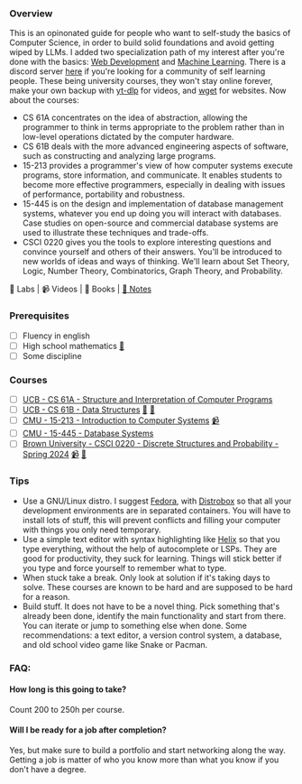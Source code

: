### Overview

This is an opinonated guide for people who want to self-study the basics of Computer Science, in order to build solid foundations and avoid getting wiped by LLMs. I added two specialization path of my interest after you're done with the basics: [Web Development](https://github.com/Lesabotsy/bootcamp/blob/main/web-development.md) and [Machine Learning](https://github.com/Lesabotsy/bootcamp/blob/main/machine-learning.md). 
There is a discord server [here](https://discord.gg/tkQ23SqG) if you're looking for a community of self learning people. These being university courses, they won't stay online forever, make your own backup with [yt-dlp](https://github.com/yt-dlp/yt-dlp) for videos, and [wget](https://www.gnu.org/software/wget/) for websites. Now about the courses:

- CS 61A concentrates on the idea of abstraction, allowing the programmer to think in terms appropriate to the problem rather than in low-level operations dictated by the computer hardware.
- CS 61B deals with the more advanced engineering aspects of software, such as constructing and analyzing large programs.
- 15-213 provides a programmer's view of how computer systems execute programs, store information, and communicate. It enables students to become more effective programmers, especially in dealing with issues of performance, portability and robustness.
- 15-445 is on the design and implementation of database management systems, whatever you end up doing you will interact with databases. Case studies on open-source and commercial database systems are used to illustrate these techniques and trade-offs.
- CSCI 0220 gives you the tools to explore interesting questions and convince yourself and others of their answers. You'll be introduced to new worlds of ideas and ways of thinking. We'll learn about Set Theory, Logic, Number Theory, Combinatorics, Graph Theory, and Probability.

🥼 Labs | 📹 Videos | 📕 Books | [📝 Notes](https://github.com/Lesabotsy/bootcamp/blob/main/notes.md)

### Prerequisites

- [ ] Fluency in english
- [ ] High school mathematics [📕](https://www.cambridge.org/highereducation/books/maths-a-students-survival-guide/D12E61923C2E86012D1D430BE5737AE0#overview)
- [ ] Some discipline

### Courses

- [ ] [UCB - CS 61A - Structure and Interpretation of Computer Programs](https://cs61a.org/)
- [ ] [UCB - CS 61B - Data Structures](https://sp21.datastructur.es/) [🥼](https://github.com/orgs/Berkeley-CS61B/repositories) [📝](https://github.com/lesabotsy/bootcamp/blob/main/notes.md#cs-61b)
- [ ] [CMU - 15-213 - Introduction to Computer Systems](https://www.cs.cmu.edu/afs/cs/academic/class/15213-f15/www/index.html) [📹](https://scs.hosted.panopto.com/Panopto/Pages/Sessions/List.aspx#folderID=%22b96d90ae-9871-4fae-91e2-b1627b43e25e%22&maxResults=50&sortColumn=10&sortAscending=true)
- [ ] [CMU - 15-445 - Database Systems](https://15445.courses.cs.cmu.edu/fall2022/)
- [ ] [Brown University - CSCI 0220 - Discrete Structures and Probability - Spring 2024](https://cs22.io/) [📹](https://www.youtube.com/playlist?list=PLPV0yK61XQvbn-lyV__bqK9XcQsxD_pWA) [📕](https://www.cengage.uk/c/discrete-mathematics-with-applications-metric-edition-5e-epp/9780357114087/)

### Tips

 - Use a GNU/Linux distro. I suggest [Fedora](https://fedoraproject.org/), with [Distrobox](https://github.com/89luca89/distrobox) so that all your development environments are in separated containers. You will have to install lots of stuff, this will prevent conflicts and filling your computer with things you only need temporary.
 - Use a simple text editor with syntax highlighting like [Helix](https://helix-editor.com/) so that you type everything, without the help of autocomplete or LSPs. They are good for productivity, they suck for learning. Things will stick better if you type and force yourself to remember what to type.
 - When stuck take a break. Only look at solution if it's taking days to solve. These courses are known to be hard and are supposed to be hard for a reason.
 - Build stuff. It does not have to be a novel thing. Pick something that's already been done, identify the main functionality and start from there. You can iterate or jump to something else when done. Some recommendations: a text editor, a version control system, a database, and old school video game like Snake or Pacman. 

### FAQ:

#### How long is this going to take?
Count 200 to 250h per course.

#### Will I be ready for a job after completion?
Yes, but make sure to build a portfolio and start networking along the way. Getting a job is matter of who you know more than what you know if you don't have a degree.

